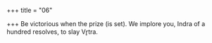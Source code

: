 +++
title = "06"

+++
Be victorious when the prize (is set). We implore you,
Indra of a hundred resolves, to slay Vr̥tra.